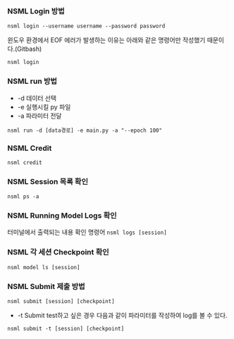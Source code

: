 ### NSML Login 방법
```
nsml login --username username --password password
```
윈도우 환경에서 EOF 에러가 발생하는 이유는 아래와 같은 명령어만 작성했기 때문이다.(Gitbash)
```
nsml login
```

### NSML run 방법
- -d 데이터 선택
- -e 실행시킬 py 파일
- -a 파라미터 전달
```
nsml run -d [data경로] -e main.py -a "--epoch 100"
```

### NSML Credit
```
nsml credit
```

### NSML Session 목록 확인
```
nsml ps -a
```

### NSML Running Model Logs 확인
터미널에서 출력되는 내용 확인 명령어
```nsml logs [session]```


### NSML 각 세션 Checkpoint 확인
```nsml model ls [session]```

### NSML Submit 제출 방법
```nsml submit [session] [checkpoint]```

- -t Submit test하고 싶은 경우 다음과 같이 파라미터를 작성하여 log를 볼 수 있다.

```nsml submit -t [session] [checkpoint]```

